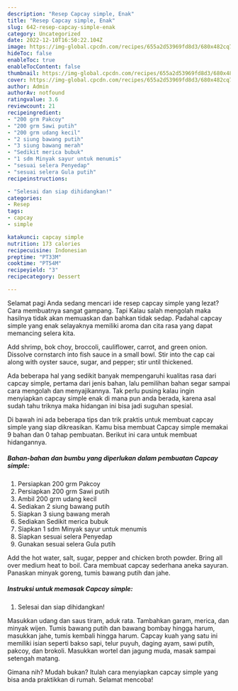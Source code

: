 ```yaml
---
description: "Resep Capcay simple, Enak"
title: "Resep Capcay simple, Enak"
slug: 642-resep-capcay-simple-enak
category: Uncategorized
date: 2022-12-10T16:50:22.104Z
image: https://img-global.cpcdn.com/recipes/655a2d53969fd8d3/680x482cq70/capcay-simple-foto-resep-utama.jpg
hideToc: false
enableToc: true
enableTocContent: false
thumbnail: https://img-global.cpcdn.com/recipes/655a2d53969fd8d3/680x482cq70/capcay-simple-foto-resep-utama.jpg
cover: https://img-global.cpcdn.com/recipes/655a2d53969fd8d3/680x482cq70/capcay-simple-foto-resep-utama.jpg
author: Admin
authorAv: notfound
ratingvalue: 3.6
reviewcount: 21
recipeingredient:
- "200 grm Pakcoy"
- "200 grm Sawi putih"
- "200 grm udang kecil"
- "2 siung bawang putih"
- "3 siung bawang merah"
- "Sedikit merica bubuk"
- "1 sdm Minyak sayur untuk menumis"
- "sesuai selera Penyedap"
- "sesuai selera Gula putih"
recipeinstructions:

- "Selesai dan siap dihidangkan!"
categories:
- Resep
tags:
- capcay
- simple

katakunci: capcay simple 
nutrition: 173 calories
recipecuisine: Indonesian
preptime: "PT33M"
cooktime: "PT54M"
recipeyield: "3"
recipecategory: Dessert

---
```



Selamat pagi Anda sedang mencari ide resep capcay simple yang lezat? Cara membuatnya sangat gampang. Tapi Kalau salah mengolah maka hasilnya tidak akan memuaskan dan bahkan tidak sedap. Padahal capcay simple yang enak selayaknya memiliki aroma dan cita rasa yang dapat memancing selera kita.


Add shrimp, bok choy, broccoli, cauliflower, carrot, and green onion. Dissolve cornstarch into fish sauce in a small bowl. Stir into the cap cai along with oyster sauce, sugar, and pepper; stir until thickened.

Ada beberapa hal yang sedikit banyak mempengaruhi kualitas rasa dari capcay simple, pertama dari jenis bahan, lalu pemilihan bahan segar sampai cara mengolah dan menyajikannya. Tak perlu pusing kalau ingin menyiapkan capcay simple enak di mana pun anda berada, karena asal sudah tahu triknya maka hidangan ini bisa jadi suguhan spesial.


Di bawah ini ada beberapa tips dan trik praktis untuk membuat capcay simple yang siap dikreasikan. Kamu bisa membuat Capcay simple memakai 9 bahan dan 0 tahap pembuatan. Berikut ini cara untuk membuat hidangannya.

<!--inarticleads1-->

##### Bahan-bahan dan bumbu yang diperlukan dalam pembuatan Capcay simple:

1. Persiapkan 200 grm Pakcoy
1. Persiapkan 200 grm Sawi putih
1. Ambil 200 grm udang kecil
1. Sediakan 2 siung bawang putih
1. Siapkan 3 siung bawang merah
1. Sediakan Sedikit merica bubuk
1. Siapkan 1 sdm Minyak sayur untuk menumis
1. Siapkan sesuai selera Penyedap
1. Gunakan sesuai selera Gula putih


Add the hot water, salt, sugar, pepper and chicken broth powder. Bring all over medium heat to boil. Cara membuat capcay sederhana aneka sayuran. Panaskan minyak goreng, tumis bawang putih dan jahe. 

<!--inarticleads2-->

##### Instruksi untuk memasak Capcay simple:


1. Selesai dan siap dihidangkan!

Masukkan udang dan saus tiram, aduk rata. Tambahkan garam, merica, dan minyak wijen. Tumis bawang putih dan bawang bombay hingga harum, masukkan jahe, tumis kembali hingga harum. Capcay kuah yang satu ini memiliki isian seperti bakso sapi, telur puyuh, daging ayam, sawi putih, pakcoy, dan brokoli. Masukkan wortel dan jagung muda, masak sampai setengah matang. 

Gimana nih? Mudah bukan? Itulah cara menyiapkan capcay simple yang bisa anda praktikkan di rumah. Selamat mencoba!

